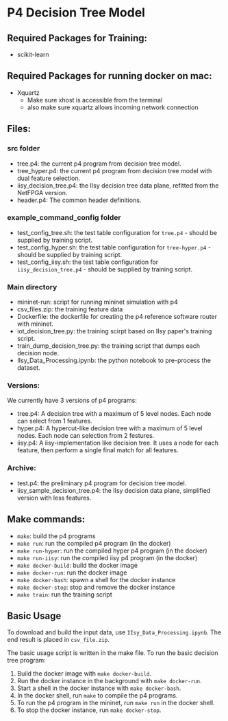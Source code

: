 # P4 Decision Tree Model

## Required Packages for Training:
- scikit-learn

## Required Packages for running docker on mac:
- Xquartz
  - Make sure xhost is accessible from the terminal
  - also make sure xquartz allows incoming network connection

## Files:

### src folder
- tree.p4: the current p4 program from decision tree model.
- tree_hyper.p4: the current p4 program from decision tree model with dual feature selection.
- iisy_decision_tree.p4: the IIsy decision tree data plane, refitted from the NetFPGA version.
- header.p4: The common header definitions.
  
### example_command_config folder
- test_config_tree.sh: the test table configuration for `tree.p4` - should be supplied by training script. 
- test_config_hyper.sh: the test table configuration for `tree-hyper.p4` - should be supplied by training script. 
- test_config_iisy.sh: the test table configuration for `iisy_decision_tree.p4` - should be supplied by training script. 

### Main directory
- mininet-run: script for running mininet simulation with p4
- csv_files.zip: the training feature data
- Dockerfile: the dockerfile for creating the p4 reference software router with mininet. 
- iot_decision_tree.py: the training scirpt based on IIsy paper's training script. 
- train_dump_decision_tree.py: the training script that dumps each decision node. 
- IIsy_Data_Processing.ipynb: the python notebook to pre-process the dataset. 

### Versions:
We currently have 3 versions of p4 programs:
- tree.p4: A decision tree with a maximum of 5 level nodes. Each node can select from 1 features. 
- hyper.p4: A hypercut-like decision tree with a maximum of 5 level nodes. Each node can selection from 2 festures. 
- iisy.p4: A iisy-implementation like decision tree. It uses a node for each feature, then perform a single final match for all features. 

### Archive:
- test.p4: the preliminary p4 program for decision tree model. 
- iisy_sample_decision_tree.p4: the IIsy decision data plane, simplified version with less features.

## Make commands:
- `make`: build the p4 programs
- `make run`: run the compiled p4 program (in the docker)
- `make run-hyper`: run the compiled hyper p4 program (in the docker)
- `make run-iisy`: run the compiled iisy p4 program (in the docker)
- `make docker-build`: build the docker image
- `make docker-run`: run the docker image
- `make docker-bash`: spawn a shell for the docker instance
- `make docker-stop`: stop and remove the docker instance
- `make train`: run the training script

## Basic Usage

To download and build the input data, use `IIsy_Data_Processing.ipynb`. The end result is placed in `csv_file.zip`. 

The basic usage script is written in the make file. To run the basic decision tree program:
1. Build the docker image with `make docker-build`.
2. Run the docker instance in the background with `make docker-run`.
3. Start a shell in the docker instance with `make docker-bash`.
4. In the docker shell, run `make` to compile the p4 programs. 
5. To run the p4 program in the mininet, run `make run` in the docker shell. 
6. To stop the docker instance, run `make docker-stop`.
